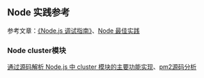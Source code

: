 ## Node 实践参考

参考文章：[《Node.js 调试指南》](https://github.com/nswbmw/node-in-debugging)、[Node 最佳实践](https://github.com/i0natan/nodebestpractices)

### Node cluster模块

[通过源码解析 Node.js 中 cluster 模块的主要功能实现](https://cnodejs.org/topic/56e84480833b7c8a0492e20c)、[pm2源码分析](https://www.jianshu.com/p/ac843b516fda)
